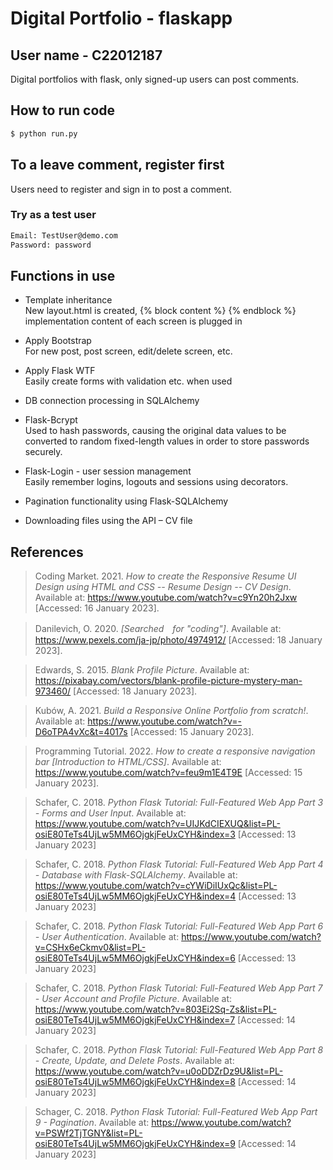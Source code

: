 # Digital Portfolio - flaskapp
## User name - C22012187
Digital portfolios with flask, only signed-up users can post comments.

## How to run code
```bash
$ python run.py
```

## To a leave comment, register first
Users need to register and sign in to post a comment.

### Try as a test user
```bash
Email: TestUser@demo.com
Password: password
```


## Functions in use
- Template inheritance  
New layout.html is created, {% block content %} {% endblock %} implementation content of each screen is plugged in

- Apply Bootstrap  
For new post, post screen, edit/delete screen, etc.

- Apply Flask WTF  
Easily create forms with validation etc. when used

- DB connection processing in SQLAlchemy
- Flask-Bcrypt  
Used to hash passwords, causing the original data values to be converted to random fixed-length values in order to store passwords securely.

- Flask-Login - user session management  
Easily remember logins, logouts and sessions using decorators.

- Pagination functionality using Flask-SQLAlchemy

- Downloading files using the API – CV file


## References

> Coding Market. 2021. *How to create the Responsive Resume UI Design using HTML and CSS -- Resume Design -- CV Design*. Available at: https://www.youtube.com/watch?v=c9Yn20h2Jxw [Accessed: 16 January 2023].

> Danilevich, O. 2020. *[Searched　for "coding"]*. Available at: https://www.pexels.com/ja-jp/photo/4974912/ [Accessed: 18 January 2023].

> Edwards, S. 2015. *Blank Profile Picture*. Available at: https://pixabay.com/vectors/blank-profile-picture-mystery-man-973460/ [Accessed: 18 January 2023].

> Kubów, A. 2021. *Build a Responsive Online Portfolio from scratch!*. Available at: https://www.youtube.com/watch?v=-D6oTPA4vXc&t=4017s [Accessed: 15 January 2023].

> Programming Tutorial. 2022. *How to create a responsive navigation bar [Introduction to HTML/CSS]*. Available at: https://www.youtube.com/watch?v=feu9m1E4T9E [Accessed: 15 January 2023].

> Schafer, C. 2018. *Python Flask Tutorial: Full-Featured Web App Part 3 - Forms and User Input*. Available at: https://www.youtube.com/watch?v=UIJKdCIEXUQ&list=PL-osiE80TeTs4UjLw5MM6OjgkjFeUxCYH&index=3 [Accessed: 13 January 2023]

> Schafer, C. 2018. *Python Flask Tutorial: Full-Featured Web App Part 4 - Database with Flask-SQLAlchemy*. Available at: https://www.youtube.com/watch?v=cYWiDiIUxQc&list=PL-osiE80TeTs4UjLw5MM6OjgkjFeUxCYH&index=4 [Accessed: 13 January 2023]

> Schafer, C. 2018. *Python Flask Tutorial: Full-Featured Web App Part 6 - User Authentication*. Available at: https://www.youtube.com/watch?v=CSHx6eCkmv0&list=PL-osiE80TeTs4UjLw5MM6OjgkjFeUxCYH&index=6 [Accessed: 13 January 2023]

> Schafer, C. 2018. *Python Flask Tutorial: Full-Featured Web App Part 7 - User Account and Profile Picture*. Available at: https://www.youtube.com/watch?v=803Ei2Sq-Zs&list=PL-osiE80TeTs4UjLw5MM6OjgkjFeUxCYH&index=7 [Accessed: 14 January 2023]

> Schafer, C. 2018. *Python Flask Tutorial: Full-Featured Web App Part 8 - Create, Update, and Delete Posts*. Available at: https://www.youtube.com/watch?v=u0oDDZrDz9U&list=PL-osiE80TeTs4UjLw5MM6OjgkjFeUxCYH&index=8 [Accessed: 14 January 2023]

> Schager, C. 2018. *Python Flask Tutorial: Full-Featured Web App Part 9 - Pagination*. Available at: https://www.youtube.com/watch?v=PSWf2TjTGNY&list=PL-osiE80TeTs4UjLw5MM6OjgkjFeUxCYH&index=9 [Accessed: 14 January 2023]





<!-- 
Surname, INITIAL(S). Year. Title of image. [Online]. [Date accessed]. Available from: URL -->